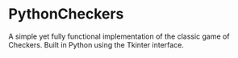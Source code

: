 # PythonCheckers
A simple yet fully functional implementation of the classic game of Checkers. Built in Python using the Tkinter interface.
